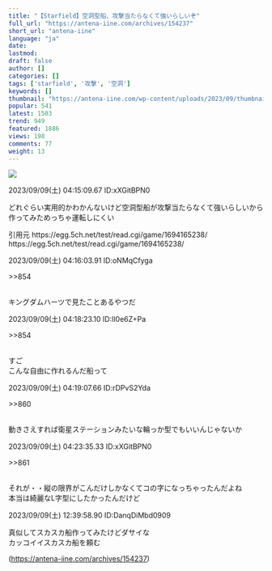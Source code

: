 ```yaml
---
title: "【Starfield】空洞型船、攻撃当たらなくて強いらしいぞ"
full_url: "https://antena-iine.com/archives/154237"
short_url: "antena-iine"
language: "ja"
date: 
lastmod: 
draft: false
author: []
categories: []
tags: ['starfield', '攻撃', '空洞']
keywords: []
thumbnail: "https://antena-iine.com/wp-content/uploads/2023/09/thumbnail-press__post_id-154237__.png"
popular: 541
latest: 1503
trend: 949
featured: 1886
views: 198
comments: 77
weight: 13
---
```


![](https://antena-iine.com/wp-content/uploads/2023/09/thumbnail-press__post_id-154237__.png)

<div><p class='t_h '> <p> 2023/09/09(土) 04:15:09.67 ID:xXGitBPN0</p> </p><p>どれぐらい実用的かわかんないけど空洞型船が攻撃当たらなくて強いらしいから作ってみためっちゃ運転しにくい</p><p>引用元 https://egg.5ch.net/test/read.cgi/game/1694165238/<br>https://egg.5ch.net/test/read.cgi/game/1694165238/</p> <p class='t_h t_i'> <p> 2023/09/09(土) 04:16:03.91 ID:oNMqCfyga</p> </p> <p class='t_b t_i '> <p class='anchor'>>>854</p> <br> キングダムハーツで見たことあるやつだ </p> <p class='t_h t_i'> <p> 2023/09/09(土) 04:18:23.10 ID:Il0e6Z+Pa</p> </p> <p class='t_b t_i '> <p class='anchor'>>>854</p> <br> すご <br> こんな自由に作れるんだ船って </p> <p class='t_h t_i'> <p> 2023/09/09(土) 04:19:07.66 ID:rDPvS2Yda</p> </p> <p class='t_b t_i '> <p class='anchor'>>>860</p> <br> 動きさえすれば衛星ステーションみたいな輪っか型でもいいんじゃないか </p> <p class='t_h t_i'> <p> 2023/09/09(土) 04:23:35.33 ID:xXGitBPN0</p> </p> <p class='t_b t_i '> <p class='anchor'>>>861</p> <br> それが・・縦の限界がこんだけしかなくてコの字になっちゃったんだよね <br> 本当は綺麗なL字型にしたかったんだけど </p> <p class='t_h '> <p> 2023/09/09(土) 12:39:58.90 ID:DanqDiMbd0909</p> </p> <p class='t_b '> 真似してスカスカ船作ってみたけどダサイな <br> カッコイイスカスカ船を頼む <br> </p> <p class='amazon LargeImage'> </p> </div>

(https://antena-iine.com/archives/154237)

